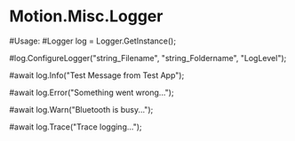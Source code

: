 # Motion.Misc.Logger


#Usage:
  #Logger log = Logger.GetInstance();
  
  #log.ConfigureLogger("string_Filename", "string_Foldername", "LogLevel");
  
  #await log.Info("Test Message from Test App");
  
  #await log.Error("Something went wrong...");
  
  #await log.Warn("Bluetooth is busy...");
  
  #await log.Trace("Trace logging...");
